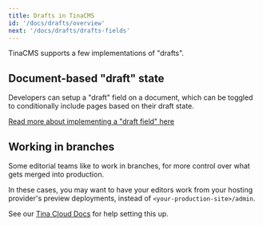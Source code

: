 ```yaml
---
title: Drafts in TinaCMS
id: '/docs/drafts/overview'
next: '/docs/drafts/drafts-fields'
---
```


TinaCMS supports a few implementations of "drafts".

## Document-based "draft" state

Developers can setup a "draft" field on a document, which can be toggled to conditionally include pages based on their draft state.

[Read more about implementing a "draft field" here](/docs/drafts/drafts-fields)

## Working in branches

Some editorial teams like to work in branches, for more control over what gets merged into production.

In these cases, you may want to have your editors work from your hosting provider's preview deployments, instead of `<your-production-site>/admin`.

See our [Tina Cloud Docs](/docs/tina-cloud/dashboard/projects/#glob-patterns) for help setting this up.
